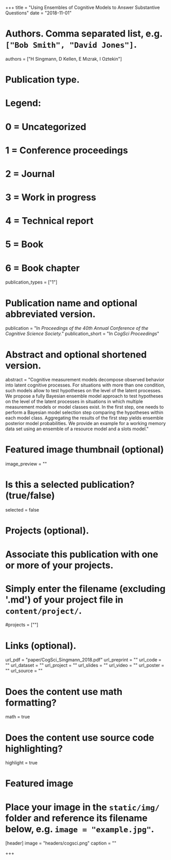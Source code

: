 +++
title = "Using Ensembles of Cognitive Models to Answer Substantive Questions"
date = "2018-11-01"

# Authors. Comma separated list, e.g. `["Bob Smith", "David Jones"]`.
authors = ["H Singmann, D Kellen, E Mızrak, I Oztekin"]

# Publication type.
# Legend:
# 0 = Uncategorized
# 1 = Conference proceedings
# 2 = Journal
# 3 = Work in progress
# 4 = Technical report
# 5 = Book
# 6 = Book chapter
publication_types = ["1"]

# Publication name and optional abbreviated version.
publication = "In *Proceedings of the 40th Annual Conference of the Cognitive Science Society.*"
publication_short = "In *CogSci Proceedings*"

# Abstract and optional shortened version.
abstract = "Cognitive measurement models decompose observed behavior into latent cognitive processes. For situations with more than one condition, such models allow to test hypotheses on the level of the latent processes. We propose a fully Bayesian ensemble model approach to test hypotheses on the level of the latent processes in situations in which multiple measurement models or model classes exist. In the first step, one needs to perform a Bayesian model selection step comparing the hypotheses within each model class. Aggregating the results of the first step yields ensemble posterior model probabilities. We provide an example for a working memory data set using an ensemble of a resource model and a slots model."

# Featured image thumbnail (optional)
image_preview = ""

# Is this a selected publication? (true/false)
selected = false

# Projects (optional).
#   Associate this publication with one or more of your projects.
#   Simply enter the filename (excluding '.md') of your project file in `content/project/`.
#projects = [""]

# Links (optional).
url_pdf = "paper/CogSci_Singmann_2018.pdf"
url_preprint = ""
url_code = ""
url_dataset = ""
url_project = ""
url_slides = ""
url_video = ""
url_poster = ""
url_source = ""

# Does the content use math formatting?
math = true

# Does the content use source code highlighting?
highlight = true

# Featured image
# Place your image in the `static/img/` folder and reference its filename below, e.g. `image = "example.jpg"`.
[header]
image = "headers/cogsci.png"
caption = ""

+++

